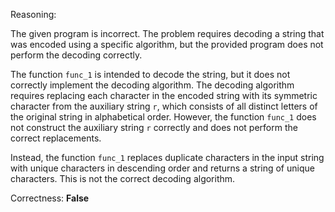 Reasoning:

The given program is incorrect. The problem requires decoding a string that was encoded using a specific algorithm, but the provided program does not perform the decoding correctly.

The function `func_1` is intended to decode the string, but it does not correctly implement the decoding algorithm. The decoding algorithm requires replacing each character in the encoded string with its symmetric character from the auxiliary string `r`, which consists of all distinct letters of the original string in alphabetical order. However, the function `func_1` does not construct the auxiliary string `r` correctly and does not perform the correct replacements.

Instead, the function `func_1` replaces duplicate characters in the input string with unique characters in descending order and returns a string of unique characters. This is not the correct decoding algorithm.

Correctness: **False**